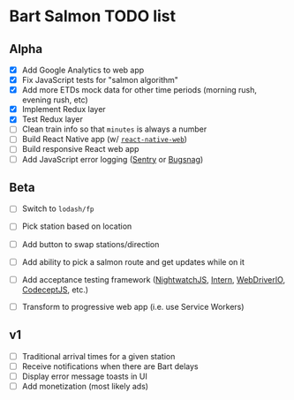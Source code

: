 # Bart Salmon TODO list

## Alpha

- [x] Add Google Analytics to web app
- [x] Fix JavaScript tests for "salmon algorithm"
- [x] Add more ETDs mock data for other time periods (morning rush, evening rush, etc)
- [x] Implement Redux layer
- [x] Test Redux layer
- [ ] Clean train info so that `minutes` is always a number
- [ ] Build React Native app (w/ [`react-native-web`](https://github.com/necolas/react-native-web/))
- [ ] Build responsive React web app
- [ ] Add JavaScript error logging ([Sentry](https://sentry.io/) or [Bugsnag](https://bugsnag.com/))

## Beta

- [ ] Switch to `lodash/fp`
- [ ] Pick station based on location
- [ ] Add button to swap stations/direction
- [ ] Add ability to pick a salmon route and get updates while on it
- [ ] Add acceptance testing framework ([NightwatchJS](http://nightwatchjs.org/), [Intern](https://theintern.github.io/), [WebDriverIO](http://webdriver.io/), [CodeceptJS](http://codecept.io/), etc.)
- [ ] Transform to progressive web app (i.e. use Service Workers)


## v1

- [ ] Traditional arrival times for a given station
- [ ] Receive notifications when there are Bart delays
- [ ] Display error message toasts in UI
- [ ] Add monetization (most likely ads)
